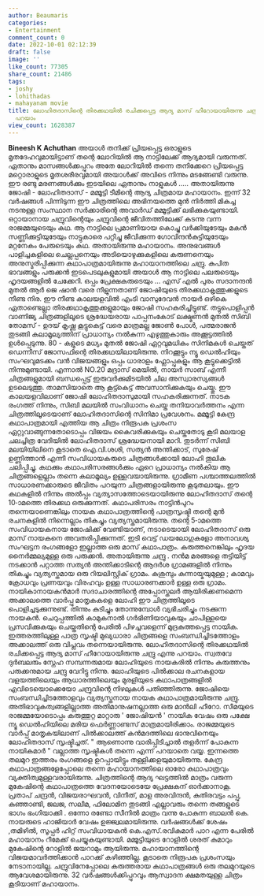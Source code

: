 ```yaml
---
author: Beaumaris
categories:
- Entertainment
comment_count: 0
date: 2022-10-01 02:12:39
draft: false
image: ''
like_count: 77305
share_count: 21486
tags:
- joshy
- lohithadas
- mahayanam movie
title: ലോഹിതദാസിന്റെ തിരക്കഥയിൽ രചിക്കപ്പെട്ട ആദ്യ മാസ് ഹീറോയായിരുന്നു ചന്ദ്രു എന്നു
  പറയാം
view_count: 1628387
---
```


**Bineesh K Achuthan** അയാൾ തനിക്ക് പ്രിയപ്പെട്ട ഒരാളുടെ മൃതദേഹവുമായിട്ടാണ് തന്റെ ലോറിയിൽ ആ നാട്ടിലേക്ക് ആദ്യമായി വരുന്നത്. ഏതാനും മാസങ്ങൾക്കപ്പുറം അതേ ലോറിയിൽ തന്നെ തനിക്കേറെ പ്രിയപ്പെട്ട മറ്റൊരാളുടെ മൃതശരീരവുമായി അയാൾക്ക്‌ അവിടെ നിന്നും മടങ്ങേണ്ടി വരുന്നു. ഈ രണ്ടു മരണങ്ങൾക്കും ഇടയിലെ ഏതാനും നാളുകൾ ..... അതായിരുന്നു ജോഷി - ലോഹിതദാസ് - മമ്മൂട്ടി ടീമിന്റെ ആദ്യ ചിത്രമായ മഹായാനം. ഇന്ന് 32 വർഷങ്ങൾ പിന്നിടുന്ന ഈ ചിത്രത്തിലെ അഭിനയത്തെ മുൻ നിർത്തി മികച്ച നടനുള്ള സംസ്ഥാന സർക്കാരിന്റെ അവാർഡ് മമ്മൂട്ടിക്ക് ലഭിക്കുകയുണ്ടായി. ഒറ്റായാനായ ചന്ദ്രുവിന്റെയും ചന്ദ്രുവിന്റെ ജീവിതത്തിലേക്ക് കടന്നു വന്ന രാജമ്മയുടെയും കഥ. ആ നാട്ടിലെ പ്രമാണിയായ കൊച്ചു വർക്കിയുടേയും മകൻ സണ്ണിക്കുട്ടിയുടേയും നാട്ടുകാരെ പറ്റിച്ചു ജീവിക്കുന്ന ഗോവിന്ദൻകുട്ടിയുടേയും മറ്റനേകം പേരുടെയും കഥ. അതായിരുന്നു മഹായാനം. അനുഭവങ്ങൾ പാളിച്ചകളിലെ ചെല്ലപ്പനെയും അടിയൊഴുക്കുകളിലെ കരുണനെയും അനുസ്മരിപ്പിക്കുന്ന കഥാപാത്രമായിരുന്നു മഹായാനത്തിലെ ചന്ദ്രു. കുപിത ഭാവങ്ങളും പരുക്കൻ ഇടപെടലുകളുമായി അയാൾ ആ നാട്ടിലെ പലരുടെയും ഹൃദയങ്ങളിൽ ചേക്കേറി. ഒപ്പം പ്രേക്ഷകരുടെയും ... എസ് എൽ പുരം സദാനന്ദൻ മുതൽ ആർ ജെ ഷാൻ വരെ നീളുന്നതാണ് ജോഷിയുടെ തിരക്കഥാകൃത്തുക്കളുടെ നീണ്ട നിര. ഈ നീണ്ട കാലയളവിൽ എംടി വാസുദേവൻ നായർ ഒഴികെ ഏതാണ്ടെല്ലാ തിരക്കഥാകൃത്തുക്കളുമായും ജോഷി സഹകരിച്ചിട്ടുണ്ട്. തട്ടുപൊളിപ്പൻ വാണിജ്യ ചിത്രങ്ങളിലൂടെ ശ്രദ്ധേയരായ പാപ്പനംകോട് ലക്ഷ്മണൻ മുതൽ സിബി തോമസ് - ഉദയ് കൃഷ്ണ കൂട്ടുകെട്ട് വരെ മാത്രമല്ല ജോൺ പോൾ, പത്മരാജൻ തുടങ്ങി കലാമൂല്യത്തിന് പ്രാധാന്യം നൽകുന്ന എഴുത്തുകാരും അക്കൂട്ടത്തിൽ ഉൾപ്പെടുന്നു. 80 - കളുടെ മധ്യം മുതൽ ജോഷി ഏറ്റവുമധികം സിനിമകൾ ചെയ്തത് ഡെന്നീസ് ജോസഫിന്റെ തിരക്കഥയിലായിരുന്നു. നിറക്കൂട്ടും ന്യൂ ഡെൽഹിയും സംഘവുമടക്കം വൻ വിജയങ്ങളും ഒപ്പം ധാരാളം ഫ്ലോപ്പുകളും ആ കൂട്ടുക്കെട്ടിൽ നിന്നുമുണ്ടായി. എന്നാൽ NO.20 മദ്രാസ് മെയിൽ, നായർ സാബ് എന്നീ ചിത്രങ്ങളുമായി ബന്ധപ്പെട്ട് ഇരുവർക്കുമിടയിൽ ചില അസ്വാരസ്യങ്ങൾ ഉടലെടുത്തു. താമസിയാതെ ആ കൂട്ട്കെട്ട് അവസാനിക്കുകയും ചെയ്തു. ഈ കാലയളവിലാണ് ജോഷി ലോഹിതദാസുമായി സഹകരിക്കുന്നത്. നാടക രംഗത്ത് നിന്നും, സിബി മലയിൽ സംവിധാനം ചെയ്ത തനിയാവർത്തനം എന്ന ചിത്രത്തിലൂടെയാണ് ലോഹിതദാസിന്റെ സിനിമാ പ്രവേശനം. മമ്മൂട്ടി കേന്ദ്ര കഥാപാത്രമായി എത്തിയ ആ ചിത്രം നിരൂപക പ്രശംസ ഏറ്റുവാങ്ങുന്നതോടൊപ്പം വിജയം കൈവരിക്കുകയും ചെയ്തതോടു കൂടി മലയാള ചലച്ചിത്ര വേദിയിൽ ലോഹിതദാസ് ശ്രദ്ധേയനായി മാറി. തുടർന്ന് സിബി മലയിയിലിനെ കൂടാതെ ഐ.വി.ശശി, സത്യൻ അന്തിക്കാട്, സുരേഷ് ഉണ്ണിത്താൻ എന്നീ സംവിധായകരുടെ ചിത്രങ്ങൾക്കായി ലോഹി തൂലിക ചലിപ്പിച്ചു. കഥക്കും കഥാപരിസരങ്ങൾക്കും ഏറെ പ്രാധാന്യം നൽകിയ ആ ചിത്രങ്ങളെല്ലാം തന്നെ കലാമൂല്യം ഉള്ളവയായിരുന്നു. ഗ്രാമീണ പശ്ചാത്തലത്തിൽ സാധാരണക്കാരുടെ ജീവിതം പറയുന്ന ചിത്രങ്ങളായിരുന്നു കൂടുതലായും. ഈ കഥകളിൽ നിന്നും അൽപ്പം വ്യത്യാസത്തോടെയായിരുന്നു ലോഹിതദാസ് തന്റെ 10-ാമത്തെ തിരക്കഥ ഒരുക്കുന്നത്. കഥാപരിസരം നാട്ടിൻപുറം തന്നെയാണെങ്കിലും നായക കഥാപാത്രത്തിന്റെ പാത്രസൃഷ്ടി തന്റെ മുൻ രചനകളിൽ നിന്നെല്ലാം തികച്ചും വ്യത്യസ്തമായിരുന്നു. തന്റെ 5-ാമത്തെ സംവിധായകനായ ജോഷിക്ക് വേണ്ടിയാണ്, നടാടെയായി ലോഹിതദാസ് ഒരു മാസ് നായകനെ അവതരിപ്പിക്കുന്നത്. ഇടി വെട്ട് ഡയലോഗുകളോ അനാവശ്യ സംഘട്ടന രംഗങ്ങളോ ഇല്ലാത്ത ഒരു മാസ് കഥാപാത്രം. കരുത്തനെങ്കിലും ഹൃദയ നൈർമ്മല്യമുള്ള ഒരു പരുക്കൻ. അതായിരുന്നു ചന്ദ്രു . നൻമ മരങ്ങളെ തട്ടിയിട്ട് നടക്കാൻ പറ്റാത്ത സത്യൻ അന്തിക്കാടിന്റെ ആദർശ ഗ്രാമങ്ങളിൽ നിന്നും തികച്ചും വ്യത്യസ്തമായ ഒരു റിയലിസ്റ്റിക് ഗ്രാമം. കുശുമ്പും കുന്നായ്മയുമുള്ള ; കാമവും ക്രോധവും പ്രണയവും വിരഹവും ഉള്ള സാധാരണക്കാർ ഉള്ള ഒരു ഗ്രാമം. നായികാനായകൻമാർ സദാചാരത്തിന്റെ അപ്പോസ്തലർ ആയിരിക്കണമെന്ന അക്കാലത്തെ വാർപ്പു മാതൃകകളെ ലോഹി ഈ ചിത്രത്തിലൂടെ പൊളിച്ചടുക്കുന്നുണ്ട്. തിന്നും കുടിച്ചും തോന്നുമ്പോൾ വ്യഭിചരിച്ചും നടക്കുന്ന നായകൻ. ചെറുപ്പത്തിൽ കാമുകനാൽ ഗർഭിണിയാവുകയും ചാപിള്ളയെ പ്രസവിക്കുകയും ചെയ്തതിന്റെ പേരിൽ പിഴച്ചവളെന്ന് മുദ്രകുത്തപ്പെട്ട നായിക. ഇത്തരത്തിലുള്ള പാത്ര സൃഷ്ടി മുഖ്യധാരാ ചിത്രങ്ങളെ സംബന്ധിച്ചിടത്തോളം അക്കാലത്ത് ഒരു വിപ്ലവം തന്നെയായിരുന്നു. ലോഹിതദാസിന്റെ തിരക്കഥയിൽ രചിക്കപ്പെട്ട ആദ്യ മാസ് ഹീറോയായിരുന്നു ചന്ദ്രു എന്നു പറയാം. സ്വതവേ ദുർബലരും സ്നേഹ സമ്പന്നരുമായ ലോഹിയുടെ നായകരിൽ നിന്നും കരുത്തനും പരുക്കനുമായ ചന്ദ്രു വേറിട്ടു നിന്നു. ലോഹിയുടെ പിൽക്കാല രചനകളായ വളയത്തിലെയും ആധാരത്തിലെയും മുരളിയുടെ കഥാപാത്രങ്ങളിൽ എവിടെയൊക്കെയോ ചന്ദ്രുവിന്റെ നിഴലുകൾ പതിഞ്ഞിരുന്നു. ജോഷിയെ സംബന്ധിച്ചിടത്തോളവും വ്യത്യസ്തനായ നായക കഥാപാത്രമായിരുന്നു ചന്ദ്രു. അതിഭാവുകത്വങ്ങളില്ലാത്ത അതിമാനുഷനല്ലാത്ത ഒരു മാൻലി ഹീറോ. സീമയുടെ രാജമ്മയോടൊപ്പം കരുത്തുറ്റ മാറ്റാരു ' ജോഷിയൻ ' നായിക വേഷം ഒരു പക്ഷേ ന്യൂ ഡെൽഹിയിലെ മരിയ ഫെർണ്ണാണ്ടസ് മാത്രമായിരിക്കാം. രാജമ്മയുടെ വാർപ്പ് മാതൃകയിലാണ് പിൽക്കാലത്ത് കൻമദത്തിലെ ഭാനുവിനെയും ലോഹിതദാസ് സൃഷ്ടിച്ചത്. " ആണൊന്നു വാരിപ്പിടിച്ചാൽ തളർന്ന് പോകുന്ന നായികമാർ " വല്ലാത്ത സൃഷ്ടികൾ തന്നെ എന്ന് പറയാതെ വയ്യ. ഇന്നത്തെ തലമുറ ഇത്തരം രംഗങ്ങളെ ഉറപ്പായിട്ടും തള്ളിക്കളയുമായിരുന്നു. കേന്ദ്ര കഥാപാത്രങ്ങളേപ്പോലെ തന്നെ മഹായാനത്തിലെ ഓരോ കഥാപാത്രവും വ്യക്തിത്വമുള്ളവരായിരുന്നു. ചിത്രത്തിന്റെ ആദ്യ ഘട്ടത്തിൽ മാത്രം വരുന്ന മുകേഷിന്റെ കഥാപാത്രത്തെ വേദനയോടെയേ പ്രേക്ഷകന് ഓർക്കാനാകൂ. പ്രതാപ് ചന്ദ്രൻ, വിജയരാഘവൻ, വിനീത്, മാള അരവിന്ദൻ, കുതിരവട്ടം പപ്പു, കുഞ്ഞാണ്ടി, ജലജ, സലീമ, ഫിലോമിന തുടങ്ങി എല്ലാവരും തന്നെ തങ്ങളുടെ ഭാഗം ഭംഗിയാക്കി . ഒന്നോ രണ്ടോ സീനിൽ മാത്രം വന്നു പോകുന്ന ബാലൻ കെ. നായരുടെ ഹാജിയാർ വേഷം ഉജ്ജ്വലമായിരുന്നു. വർഷങ്ങൾക്ക് ശേഷം ,തമിഴിൽ, സൂപ്പർ ഹിറ്റ് സംവിധായകൻ കെ.എസ്.രവികുമാർ പാറ എന്ന പേരിൽ മഹായാനം റീമേക്ക് ചെയ്യുകയുണ്ടായി. മമ്മൂട്ടിയുടെ റോളിൽ ശരത് കുമാറും മുകേഷിന്റെ റോളിൽ ജയറാമും ആയിരുന്നു. മഹായാനത്തിന്റെ വിജയമാവർത്തിക്കാൻ പാറക്ക് കഴിഞ്ഞില്ല. കൂടാതെ നിരൂപക പ്രശംസയും നേടാനായില്ല. ചന്ദ്രുവിനേപ്പോലെ കരുത്തരായ കഥാപാത്രങ്ങൾ ഒരു തലമുറയുടെ ആവേശമായിരുന്നു. 32 വർഷങ്ങൾക്കിപ്പുറവും ആസ്വാദന ക്ഷമതയുള്ള ചിത്രം കൂടിയാണ് മഹായാനം. &nbsp;
